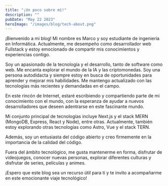 ```yaml
---
title: "¡Un poco sobre mí!"
description: ""
pubDate: "May 22 2023"
heroImage: "/images/blog/tech-about.png"
---
```


¡Bienvenido a mi blog! Mi nombre es Marco y soy estudiante de ingeniería en Informática. Actualmente, me desempeño como desarrollador web Fullstack y estoy emocionado de compartir mis conocimientos y experiencias contigo.

Soy un apasionado de la tecnología y el desarrollo, tanto de software como web. Me encanta explorar el mundo de la IA y las criptomonedas. Soy una persona autodidacta y siempre estoy en busca de oportunidades para aprender y mejorar mis habilidades. Me mantengo actualizado con las tecnologías más recientes y demandadas en el campo.

En este rincón de Internet, estaré escribiendo y compartiendo parte de mi conocimiento con el mundo, con la esperanza de ayudar a nuevos desarrolladores que deseen adentrarse en este fascinante mundo.

Mi conjunto principal de tecnologías incluye Next.js y el stack MERN (MongoDB, Express, React y Node), entre otras. Actualmente, también estoy explorando otras tecnologías como Astro, Vue y el stack TERN.

Además, soy un entusiasta del código abierto y creo firmemente en la importancia de la calidad del código.

Fuera del ámbito tecnológico, me gusta mantenerme en forma, disfrutar de videojuegos, conocer nuevas personas, explorar diferentes culturas y disfrutar de series, películas y animes.

¡Espero que este blog sea un recurso útil para ti y te invito a acompañarme en este emocionante viaje tecnológico!
